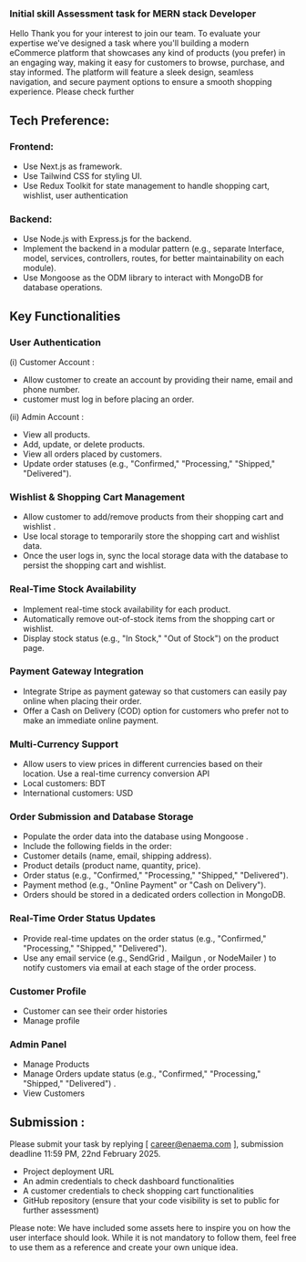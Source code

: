### Initial skill Assessment task for MERN stack Developer

Hello
Thank you for your interest to join our team. To evaluate your expertise we've designed a task where you'll building a modern eCommerce platform that showcases any kind of products (you prefer) in an engaging way, making it easy for customers to browse, purchase, and stay informed. The platform will feature a sleek design, seamless navigation, and secure payment options to ensure a smooth shopping experience. Please check further

## Tech Preference:

### Frontend:

- Use Next.js as framework.
- Use Tailwind CSS for styling UI.
- Use Redux Toolkit for state management to handle shopping cart, wishlist, user authentication

### Backend:

- Use Node.js with Express.js for the backend.
- Implement the backend in a modular pattern (e.g., separate Interface, model, services, controllers, routes, for better maintainability on each module).
- Use Mongoose as the ODM library to interact with MongoDB for database operations.

## Key Functionalities

### User Authentication

(i) Customer Account :

- Allow customer to create an account by providing their name, email and phone number.
- customer must log in before placing an order.

(ii) Admin Account :

- View all products.
- Add, update, or delete products.
- View all orders placed by customers.
- Update order statuses (e.g., "Confirmed," "Processing," "Shipped," "Delivered").

### Wishlist & Shopping Cart Management

- Allow customer to add/remove products from their shopping cart and wishlist .
- Use local storage to temporarily store the shopping cart and wishlist data.
- Once the user logs in, sync the local storage data with the database to persist the shopping cart and wishlist.

### Real-Time Stock Availability

- Implement real-time stock availability for each product.
- Automatically remove out-of-stock items from the shopping cart or wishlist.
- Display stock status (e.g., "In Stock," "Out of Stock") on the product page.

### Payment Gateway Integration

- Integrate Stripe as payment gateway so that customers can easily pay online when placing their order.
- Offer a Cash on Delivery (COD) option for customers who prefer not to make an immediate online payment.

### Multi-Currency Support

- Allow users to view prices in different currencies based on their location. Use a real-time currency conversion API
- Local customers: BDT
- International customers: USD

### Order Submission and Database Storage

- Populate the order data into the database using Mongoose .
- Include the following fields in the order:
- Customer details (name, email, shipping address).
- Product details (product name, quantity, price).
- Order status (e.g., "Confirmed," "Processing," "Shipped," "Delivered").
- Payment method (e.g., "Online Payment" or "Cash on Delivery").
- Orders should be stored in a dedicated orders collection in MongoDB.

### Real-Time Order Status Updates

- Provide real-time updates on the order status (e.g., "Confirmed," "Processing," "Shipped," "Delivered").
- Use any email service (e.g., SendGrid , Mailgun , or NodeMailer ) to notify customers via email at each stage of the order process.

### Customer Profile

- Customer can see their order histories
- Manage profile

### Admin Panel

- Manage Products
- Manage Orders update status (e.g., "Confirmed," "Processing," "Shipped," "Delivered") .
- View Customers

## Submission :

Please submit your task by replying [ career@enaema.com ], submission deadline 11:59 PM, 22nd February 2025.

- Project deployment URL
- An admin credentials to check dashboard functionalities
- A customer credentials to check shopping cart functionalities
- GitHub repository (ensure that your code visibility is set to public for further assessment)

Please note: We have included some assets here to inspire you on how the user interface should look. While it is not mandatory to follow them, feel free to use them as a reference and create your own unique idea.
